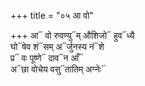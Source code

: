 +++
title = "०५ आ वो"

+++
आ᳓ वो रुवण्यु᳓म् औशिजो᳓ हुव᳓ध्यै  
घो᳓षेव शं᳓सम् अ᳓र्जुनस्य नं᳓शे  
प्र᳓ वः पूष्णे᳓ दाव᳓न आँ᳓  
अ᳓छा वोचेय वसु᳓तातिम् अग्नेः᳓